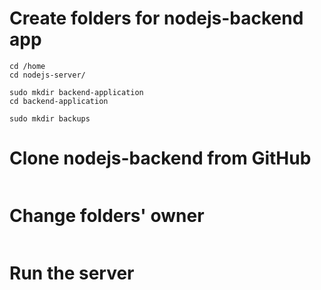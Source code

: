 # Create folders for nodejs-backend app
```shell
cd /home
cd nodejs-server/

sudo mkdir backend-application
cd backend-application

sudo mkdir backups
```

# Clone nodejs-backend from GitHub
```shell

```

# Change folders' owner
```shell

```

# Run the server
```shell

```
